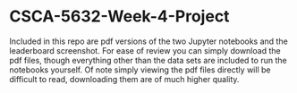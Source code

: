 # CSCA-5632-Week-4-Project
Included in this repo are pdf versions of the two Jupyter notebooks and the leaderboard screenshot.  For ease of review you can simply download the pdf files, though everything other than the data sets are included to run the notebooks yourself.  Of note simply viewing the pdf files directly will be difficult to read, downloading them are of much higher quality.

